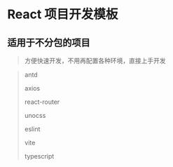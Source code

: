 # React 项目开发模板

## 适用于不分包的项目 

>方便快速开发，不用再配置各种环境，直接上手开发


>  antd
> 
>  axios
> 
>  react-router
> 
>  unocss
> 
>  eslint
>
>  vite
> 
>  typescript
